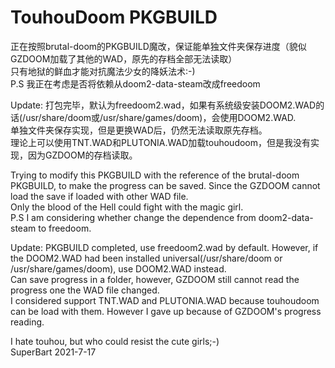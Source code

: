 # TouhouDoom PKGBUILD
正在按照brutal-doom的PKGBUILD魔改，保证能单独文件夹保存进度（貌似GZDOOM加载了其他的WAD，原先的存档全部无法读取）  
只有地狱的鲜血才能对抗魔法少女的降妖法术:-)  
P.S 我正在考虑是否将依赖从doom2-data-steam改成freedoom  
  
Update: 打包完毕，默认为freedoom2.wad，如果有系统级安装DOOM2.WAD的话(/usr/share/doom或/usr/share/games/doom)，会使用DOOM2.WAD.  
单独文件夹保存实现，但是更换WAD后，仍然无法读取原先存档。  
理论上可以使用TNT.WAD和PLUTONIA.WAD加载touhoudoom，但是我没有实现，因为GZDOOM的存档读取。  
  
Trying to modify this PKGBUILD with the reference of the brutal-doom PKGBUILD, to make the progress can be saved. Since the GZDOOM cannot load the save if loaded with other WAD file.  
Only the blood of the Hell could fight with the magic girl.  
P.S I am considering whether change the dependence from doom2-data-steam to freedoom.  
  
Update: PKGBUILD completed, use freedoom2.wad by default. However, if the DOOM2.WAD had been installed universal(/usr/share/doom or /usr/share/games/doom), use DOOM2.WAD instead.  
Can save progress in a folder, however, GZDOOM still cannot read the progress one the WAD file changed.  
I considered support TNT.WAD and PLUTONIA.WAD because touhoudoom can be load with them. However I gave up because of GZDOOM's progress reading.  
  
I hate touhou, but who could resist the cute girls;-)  
SuperBart 2021-7-17  